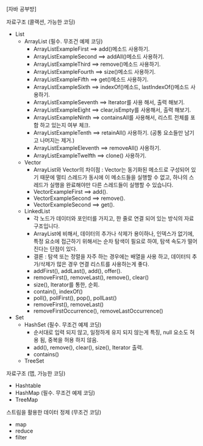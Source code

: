 [자바 공부방]

자료구조 (콜랙션, 가능한 코딩)

- List
    - ArrayList (필수. 무조건 예제 코딩)
        - ArrayListExampleFirst ==> add()메소드 사용하기.
        - ArrayListExampleSecond ==> addAll()메소드 사용하기.
        - ArrayListExampleThird ==> remove()메소드 사용하기.
        - ArrayListExampleFourth ==> size()메소드 사용하기.
        - ArrayListExampleFifth ==> get()메소드 사용하기.
        - ArrayListExampleSixth ==> indexOf()메소드, lastIndexOf()메소드 사용하기.
        - ArrayListExampleSeventh ==> Iterator를 사용 해서, 출력 해보기.
        - ArrayListExampleEight ==> clear,isEmpty를 사용해서, 출력 해보기.
        - ArrayListExampleNinth ==> containsAll를 사용해서, 리스트 전체를 포함 하고 있는지 여부 체크.
        - ArrayListExampleTenth ==> retainAll() 사용하기. (공통 요소들만 남기고 나머지는 제거.)
        - ArrayListExampleEleventh ==> removeAll() 사용하기.
        - ArrayListExampleTwelfth ==> clone() 사용하기.
    - Vector 
        - ArrayList와 Vector의 차이점 : Vector는 동기화된 메소드로 구성되어 있기 때문에 멀티 스레드가 동시에 이 메소드들을 실행할 수 없고, 하나의 스레드가 실행을 완료해야만 다른 스레드들이 실행할 수 있습니다.
        - VectorExampleFirst ==> add().
        - VectorExampleSecond ==> remove().
        - VectorExampleSecond ==> get().
    - LinkedList
        - 각 노드가 데이터와 포인터를 가지고, 한 줄로 연결 되어 있는 방식의 자료 구조입니다.
        - ArrayList에 비해서, 데이터의 추가나 삭제가 용이하나, 인덱스가 없기에, 특정 요소에 접근하기 위해서는 순차 탐색이 필요로 하여, 탐색 속도가 떨어진다는 단점이 있다.
        - 결론 : 탐색 또는 정렬을 자주 하는 경우에는 배열을 사용 하고, 데이터듸 추가/삭제가 많은 경우 연결 리스트를 사용하는게 좋다.
        - addFirst(), addLast(), add(), offer().
        - removeFirst(), removeLast(), remove(), clear()
        - size(), Iterator를 통한, 순회.
        - contain(), indexOf()
        - poll(), pollFirst(), pop(), pollLast()
        - removeFirst(), removeLast()
        - removeFirstOccurrence(), removeLastOccurrence()
- Set
    - HashSet (필수. 무조건 예제 코딩)
        - 순서대로 입력 되지 않고, 일정하게 유지 되지 않는게 특징, null 요소도 허용 됨, 중복을 허용 하지 않음.
        - add(), remove(), clear(), size(), Iterator 출력.
        - contains()
    - TreeSet

자료구조 (맵, 가능한 코딩)

- Hashtable
- HashMap (필수. 무조건 예제 코딩)
- TreeMap

스트림을 활용한 데이터 정제 (무조건 코딩)

- map
- reduce
- filter